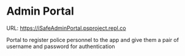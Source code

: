 # Admin Portal

URL: https://iSafeAdminPortal.psproject.repl.co

Portal to register police personnel to the app and give them a pair of username and password for authentication
